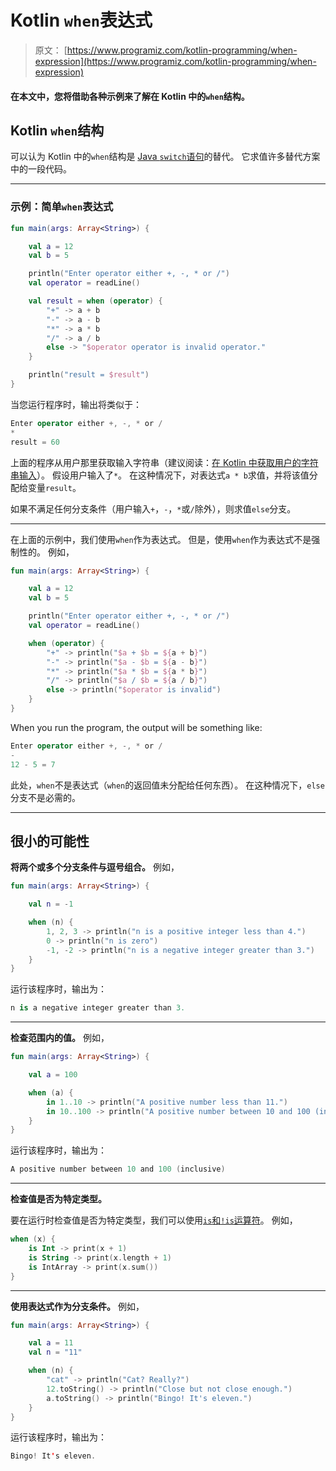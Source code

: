 # Kotlin `when`表达式

> 原文： [https://www.programiz.com/kotlin-programming/when-expression](https://www.programiz.com/kotlin-programming/when-expression)

#### 在本文中，您将借助各种示例来了解在 Kotlin 中的`when`结构。

## Kotlin `when`结构

可以认为 Kotlin 中的`when`结构是 [Java `switch`语句](/java-programming/hello-world)的替代。 它求值许多替代方案中的一段代码。

* * *

### 示例：简单`when`表达式

```kt
fun main(args: Array<String>) {

    val a = 12
    val b = 5

    println("Enter operator either +, -, * or /")
    val operator = readLine()

    val result = when (operator) {
        "+" -> a + b
        "-" -> a - b
        "*" -> a * b
        "/" -> a / b
        else -> "$operator operator is invalid operator."
    }

    println("result = $result")
}

```

当您运行程序时，输出将类似于：

```kt
Enter operator either +, -, * or /
*
result = 60
```

上面的程序从用户那里获取输入字符串（建议阅读：[在 Kotlin 中获取用户的字符串输入](/kotlin-programming/input-output#input-string)）。 假设用户输入了`*`。 在这种情况下，对表达式`a * b`求值，并将该值分配给变量`result`。

如果不满足任何分支条件（用户输入`+`，`-`，`*`或`/`除外），则求值`else`分支。

* * *

在上面的示例中，我们使用`when`作为表达式。 但是，使用`when`作为表达式不是强制性的。 例如，

```kt
fun main(args: Array<String>) {

    val a = 12
    val b = 5

    println("Enter operator either +, -, * or /")
    val operator = readLine()

    when (operator) {
        "+" -> println("$a + $b = ${a + b}")
        "-" -> println("$a - $b = ${a - b}")
        "*" -> println("$a * $b = ${a * b}")
        "/" -> println("$a / $b = ${a / b}")
        else -> println("$operator is invalid")
    }
}
```

When you run the program, the output will be something like:

```kt
Enter operator either +, -, * or /
-
12 - 5 = 7

```

此处，`when`不是表达式（`when`的返回值未分配给任何东西）。 在这种情况下，`else`分支不是必需的。

* * *

## 很小的可能性

**将两个或多个分支条件与逗号组合。** 例如，

```kt
fun main(args: Array<String>) {

    val n = -1

    when (n) {
        1, 2, 3 -> println("n is a positive integer less than 4.")
        0 -> println("n is zero")
        -1, -2 -> println("n is a negative integer greater than 3.")
    }
}
```

运行该程序时，输出为：

```kt
n is a negative integer greater than 3.
```

* * *

**检查范围内的值。** 例如，

```kt
fun main(args: Array<String>) {

    val a = 100

    when (a) {
        in 1..10 -> println("A positive number less than 11.")
        in 10..100 -> println("A positive number between 10 and 100 (inclusive)")
    }
}
```

运行该程序时，输出为：

```kt
A positive number between 10 and 100 (inclusive)
```

* * *

**检查值是否为特定类型。**

要在运行时检查值是否为特定类型，我们可以使用[`is`和`!is`运算符](https://kotlinlang.org/docs/reference/typecasts.html)。 例如，

```kt
when (x) {
    is Int -> print(x + 1)
    is String -> print(x.length + 1)
    is IntArray -> print(x.sum())
}

```

* * *

**使用表达式作为分支条件。** 例如，

```kt
fun main(args: Array<String>) {

    val a = 11
    val n = "11"

    when (n) {
        "cat" -> println("Cat? Really?")
        12.toString() -> println("Close but not close enough.")
        a.toString() -> println("Bingo! It's eleven.")
    }
}
```

运行该程序时，输出为：

```kt
Bingo! It's eleven.

```